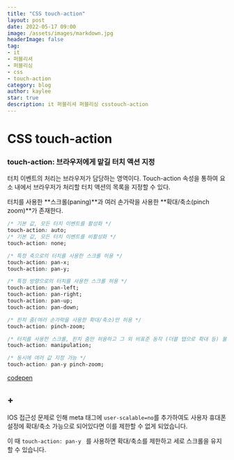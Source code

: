 ```yaml
---
title: "CSS touch-action"
layout: post
date: 2022-05-17 09:00
image: /assets/images/markdown.jpg
headerImage: false
tag:
- it
- 퍼블리셔
- 퍼블리싱
- css
- touch-action
category: blog
author: kaylee
star: true
description: it 퍼블리셔 퍼블리싱 csstouch-action
---
```


# CSS touch-action



### touch-action: 브라우저에게 맡길 터치 액션 지정

터치 이벤트의 처리는 브라우저가 담당하는 영역이다. Touch-action 속성을 통하여 요소 내에서 브라우저가 처리할 터치 액션의 목록을 지정할 수 있다.

터치를 사용한 **스크롤(paning)**과 여러 손가락을 사용한 **확대/축소(pinch zoom)**가 존재한다.

```css
/* 기본 값, 모든 터치 이벤트를 활성화 */
touch-action: auto;
/* 기본 값, 모든 터치 이벤트를 비활성화 */
touch-action: none;

/* 특정 축으로의 터치를 사용한 스크롤 허용 */
touch-action: pan-x;
touch-action: pan-y;

/* 특정 방향으로의 터치를 사용한 스크롤 허용 */
touch-action: pan-left;
touch-action: pan-right;
touch-action: pan-up;
touch-action: pan-down;

/* 핀치 줌(여러 손가락을 사용한 확대/축소)만 허용 */
touch-action: pinch-zoom;

/* 터치를 사용한 스크롤, 핀치 줌만 허용하고 그 외 비표준 동작 (더블 탭으로 확대 등) 불허용 */
touch-action: manipulation;

/* 동시에 여러 값 지정 가능 */
touch-action: pan-y pinch-zoom; 
```

[codepen](https://codepen.io/witblog/pen/WNjOjMr)



## +

IOS 접근성 문제로 인해 meta 태그에 `user-scalable=no`를 추가하여도 사용자 휴대폰 설정에 확대/축소 가능으로 되어있다면 이를 제한할 수 없게 되었습니다.

이 때   `touch-action: pan-y ` 를 사용하면 확대/축소를 제한하고 세로 스크롤을 유지할 수 있습니다.
